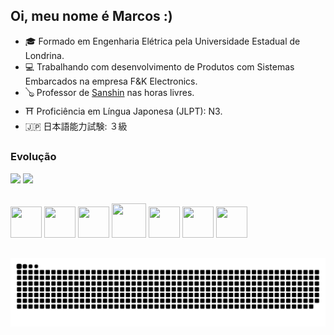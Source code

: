 ## Oi, meu nome é Marcos :)

 * 🎓 Formado em Engenharia Elétrica pela Universidade Estadual de Londrina.
 * 💻 Trabalhando com desenvolvimento de Produtos com Sistemas Embarcados na empresa F&K Electronics.
 * 🪕 Professor de [Sanshin](https://pt.wikipedia.org/wiki/Sanshin) nas horas livres.
 * ⛩️ Proficiência em Língua Japonesa (JLPT): N3.
 * 🇯🇵 日本語能力試験: ３級

##
### Evolução

<div style="display: inline">
  <img height="200" src="https://github-readme-stats.vercel.app/api?username=MarcosYonamine963&show_icons=true&theme=prussian&include_all_commits=true&count_private=true&bg_color=00000000&rank_icon=github&locale=pt-br"/>
  <img height="200" src="https://github-readme-stats.vercel.app/api/top-langs/?username=MarcosYonamine963&hide_progress=false&langs_count=6&layout=compact&theme=prussian&bg_color=00000000&locale=pt-br"/>
</div>

##
<div style="display: inline">
  <img width='50' height='50' src="https://cdn.jsdelivr.net/gh/devicons/devicon/icons/embeddedc/embeddedc-original-wordmark.svg" />
  <img width='50' height='50' src="https://cdn.jsdelivr.net/gh/devicons/devicon/icons/c/c-original.svg" /> 
  <img width='50' height='50' src="https://cdn.jsdelivr.net/gh/devicons/devicon/icons/cplusplus/cplusplus-original.svg" /> 
  <img width='55' height='55' src="https://cdn.jsdelivr.net/gh/devicons/devicon/icons/python/python-original.svg" /> 
  <img width='50' height='50' src="https://cdn.jsdelivr.net/gh/devicons/devicon/icons/html5/html5-original.svg" />        
  <img width='50' height='50' src="https://cdn.jsdelivr.net/gh/devicons/devicon/icons/css3/css3-original.svg" />
  <img width='50' height='50' src="https://cdn.jsdelivr.net/gh/devicons/devicon/icons/javascript/javascript-original.svg" /> 
</div>
          

##

<picture>
  <source media="(prefers-color-scheme: dark)" srcset="https://raw.githubusercontent.com/MarcosYonamine963/MarcosYonamine963/output/github-contribution-grid-snake-dark.svg">
  <source media="(prefers-color-scheme: light)" srcset="https://raw.githubusercontent.com/MarcosYonamine963/MarcosYonamine963/output/github-contribution-grid-snake.svg">
  <img alt="github contribution grid snake animation" src="https://raw.githubusercontent.com/MarcosYonamine963/MarcosYonamine963/output/github-contribution-grid-snake.svg">
</picture>

